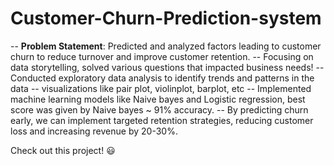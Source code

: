 # Customer-Churn-Prediction-system 

-- **Problem Statement**: Predicted and analyzed factors leading to customer churn to reduce turnover and improve customer retention. 
-- Focusing on data storytelling, solved various questions that impacted business needs!
-- Conducted exploratory data analysis to identify trends and patterns in the data -- visualizations like pair plot, violinplot, barplot, etc 
-- Implemented machine learning models like Naive bayes and Logistic regression, best score was given by Naive bayes ~ 91% accuracy.
-- By predicting churn early, we can implement targeted retention strategies, reducing customer loss and increasing revenue by 20-30%.


Check out this project! 😃
